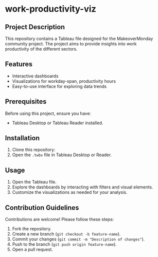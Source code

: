 # work-productivity-viz

## Project Description
This repository contains a Tableau file designed for the MakeoverMonday community project. The project aims to provide insights into work productivity of the different sectors.

## Features
- Interactive dashboards
- Visualizations for workday-span, productivity hours
- Easy-to-use interface for exploring data trends

## Prerequisites
Before using this project, ensure you have:
- Tableau Desktop or Tableau Reader installed.

## Installation
1. Clone this repository:
2. Open the `.twbx` file in Tableau Desktop or Reader.

## Usage
1. Open the Tableau file.
2. Explore the dashboards by interacting with filters and visual elements.
3. Customize the visualizations as needed for your analysis.

## Contribution Guidelines
Contributions are welcome! Please follow these steps:
1. Fork the repository.
2. Create a new branch (`git checkout -b feature-name`).
3. Commit your changes (`git commit -m "Description of changes"`).
4. Push to the branch (`git push origin feature-name`).
5. Open a pull request.
